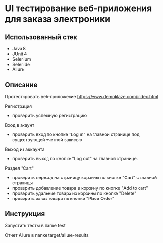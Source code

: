 # UI тестирование веб-приложения для заказа электроники

## **Использованный стек**
* Java 8
* JUnit 4
* Selenium
* Selenide
* Allure

## Описание

Протестировать веб-приложение https://www.demoblaze.com/index.html

Регистрация
- проверить успешную регистрацию

Вход в акаунт
- проверить вход по кнопке "Log in" на главной странице под существующей учетной записью

Выход из аккаунта
- проверить выход по кнопке "Log out" на главной странице.

Раздел "Cart"
- проверить переход на страницу корзины по кнопке "Cart" с главной страницы
- проверить добавление товара в корзину по кнопке "Add to cart"
- проверить удаление товара из корзины по кнопке "Delete" 
- проверить заказ товара по кнопке "Place Order"

## Инструкция

Запустить тесты в папке test

Отчет Allure в папке target/allure-results
